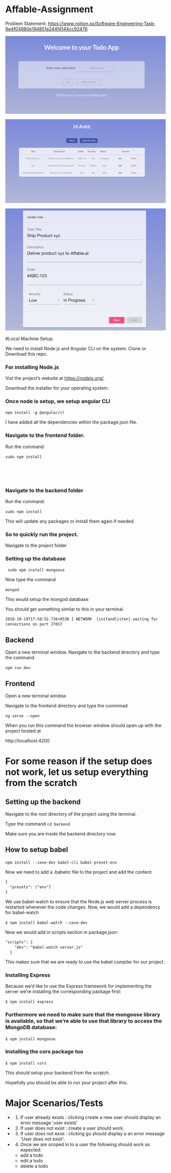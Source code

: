 # Affable-Assignment

Problem Statement: 
https://www.notion.so/Software-Engineering-Task-9e4f04880e194851a244f4144cc92476


![alt text](https://github.com/loney7/Affable-Assignment/blob/master/pic%201.png)

![alt text](https://github.com/loney7/Affable-Assignment/blob/master/pic%202.png)

![alt text](https://github.com/loney7/Affable-Assignment/blob/master/pic%203.png)


#Local Machine Setup:

We need to install Node.js and Angular CLI on the system.
Clone or Download this repo.



### For installing Node.js
Vist the project’s website at https://nodejs.org/.

Download the installer for your operating system.

### Once node is setup, we setup angular CLI

```npm install -g @angular/cl```



I have added all the dependencies within the package.json file. 
### Navigate to the frontend folder.

Run the command:



```sudo npm install```


<br>
<br>
<br>

### Navigate to the backend folder



Run the command:

```sudo npm install```



This will update any packages or install them again if needed.


### So to quickly run the project.


Navigate to the project folder

### Setting up the database

``` sudo npm install mongoose```

Now type the command 

```mongod```

This would setup the mongod database

You should get something similar to this in your terminal.
```
2018-10-19T17:58:52.736+0530 I NETWORK  [initandlisten] waiting for connections on port 27017
```


## Backend
Open a new terminal window.
Navigate to the backend directory
and type the command.

```npm run dev```

## Frontend

Open a new terminal window

Navigate to the frontend directory and type the commmad

```ng serve --open```

When you run this command the browser window should open up with the project hosted at

http://localhost:4200



# For some reason if the setup does not work, let us setup everything from the scratch


## Setting up the backend

Navigate to the root directory of the project using the terminal.

Type the command
```cd backend```

Make sure you are inside the backend directory now.


## How to setup babel
```npm install --save-dev babel-cli babel-preset-env```

Now we need to add a .babelrc file to the project and add the content:
```
{
  "presets": ["env"]
}

```
We use babel-watch to ensure that the Node.js web server process is restarted whenever the code changes. Now, we would add a dependency for babel-watch

```$ npm install babel-watch --save-dev```

Now we would add in scripts section in package.json:
```
"scripts": {
    "dev": "babel-watch server.js"
  }
```

This makes sure that we are ready to use the babel compiler for our project.

### Installing Express
Because we’d like to use the Express framework for implementing the server we’re installing the corresponding package first:

```$ npm install express```

### Furthermore we need to make sure that the mongoose library is available, so that we’re able to use that library to access the MongoDB database:

```$ npm install mongoose```

### Installing the cors package too

```$ npm install cors```


This should setup your backend from the scratch.

Hopefully you should be able to run your project after this.


# Major Scenarios/Tests

* 1. If user already exists : clicking create a new user should display an error message 'user exists'
* 2. If user does not exist : create a user should work.
* 3. If user does not exist : clicking go should display a an error message 'User does not exist'.
* 4. Once we are scoped in to a user the following should work as expected:
  - add a todo
  - edit a todo
  - delete a todo





